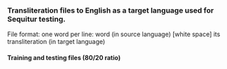 ### Transliteration files to English as a target language used for Sequitur testing. 

File format: one word per line: 
word (in source language) [white space] its transliteration (in target language)

#### Training and testing files (80/20 ratio)

